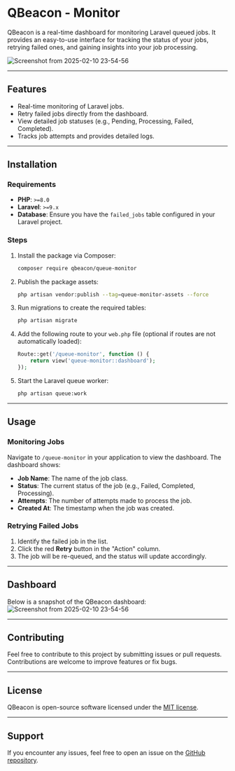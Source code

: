 # QBeacon - Monitor

QBeacon is a real-time dashboard for monitoring Laravel queued jobs. It provides an easy-to-use interface for tracking the status of your jobs, retrying failed ones, and gaining insights into your job processing.


![Screenshot from 2025-02-10 23-54-56](https://github.com/user-attachments/assets/ceec63c6-b50c-4483-8d3b-ca81d8e637a6)


---

## Features

- Real-time monitoring of Laravel jobs.
- Retry failed jobs directly from the dashboard.
- View detailed job statuses (e.g., Pending, Processing, Failed, Completed).
- Tracks job attempts and provides detailed logs.

---

## Installation

### Requirements
- **PHP**: `>=8.0`
- **Laravel**: `>=9.x`
- **Database**: Ensure you have the `failed_jobs` table configured in your Laravel project.

### Steps
1. Install the package via Composer:
   ```bash
   composer require qbeacon/queue-monitor
   ```

2. Publish the package assets:
   ```bash
   php artisan vendor:publish --tag=queue-monitor-assets --force
   ```

3. Run migrations to create the required tables:
   ```bash
   php artisan migrate
   ```

4. Add the following route to your `web.php` file (optional if routes are not automatically loaded):
   ```php
   Route::get('/queue-monitor', function () {
       return view('queue-monitor::dashboard');
   });
   ```

5. Start the Laravel queue worker:
   ```bash
   php artisan queue:work
   ```

---

## Usage

### Monitoring Jobs
Navigate to `/queue-monitor` in your application to view the dashboard. The dashboard shows:
- **Job Name**: The name of the job class.
- **Status**: The current status of the job (e.g., Failed, Completed, Processing).
- **Attempts**: The number of attempts made to process the job.
- **Created At**: The timestamp when the job was created.

### Retrying Failed Jobs
1. Identify the failed job in the list.
2. Click the red **Retry** button in the "Action" column.
3. The job will be re-queued, and the status will update accordingly.

---

## Dashboard

Below is a snapshot of the QBeacon dashboard:
![Screenshot from 2025-02-10 23-54-56](https://github.com/user-attachments/assets/ceec63c6-b50c-4483-8d3b-ca81d8e637a6)

---

## Contributing

Feel free to contribute to this project by submitting issues or pull requests. Contributions are welcome to improve features or fix bugs.

---

## License

QBeacon is open-source software licensed under the [MIT license](https://opensource.org/licenses/MIT).

---

## Support

If you encounter any issues, feel free to open an issue on the [GitHub repository](https://github.com/your-repo-url).

